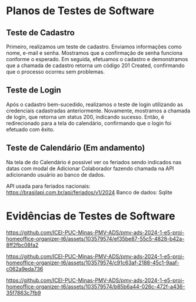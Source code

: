 # Planos de Testes de Software

## Teste de Cadastro
Primeiro, realizamos um teste de cadastro. Enviamos informações como nome, e-mail e senha. Mostramos que a confirmação de senha funciona conforme o esperado. Em seguida, efetuamos o cadastro e demonstramos que a chamada de cadastro retorna um código 201 Created, confirmando que o processo ocorreu sem problemas.

## Teste de Login
Após o cadastro bem-sucedido, realizamos o teste de login utilizando as credenciais cadastradas anteriormente. Novamente, mostramos a chamada de login, que retorna um status 200, indicando sucesso. Então, é redirecionado para a tela do calendário, confirmando que o login foi efetuado com êxito.

## Teste de Calendário (Em andamento)

Na tela de do Calendário é possível ver os feriados sendo indicados nas datas com modal de Adicionar Colaborador fazendo chamada na API adicionando usuário ao banco de dados.

API usada para feriados nacionais: https://brasilapi.com.br/api/feriados/v1/2024
Banco de dados: Sqlite
 
# Evidências de Testes de Software

https://github.com/ICEI-PUC-Minas-PMV-ADS/pmv-ads-2024-1-e5-proj-homeoffice-organizer-t6/assets/103579574/ef35be87-55c5-4828-b42a-8ff2fbc08fa2


https://github.com/ICEI-PUC-Minas-PMV-ADS/pmv-ads-2024-1-e5-proj-homeoffice-organizer-t6/assets/103579574/c91c63af-2188-45c1-9aaf-c062a9eda736


https://github.com/ICEI-PUC-Minas-PMV-ADS/pmv-ads-2024-1-e5-proj-homeoffice-organizer-t6/assets/103579574/b85b6a44-026c-472f-a436-35f7863c7fb9






